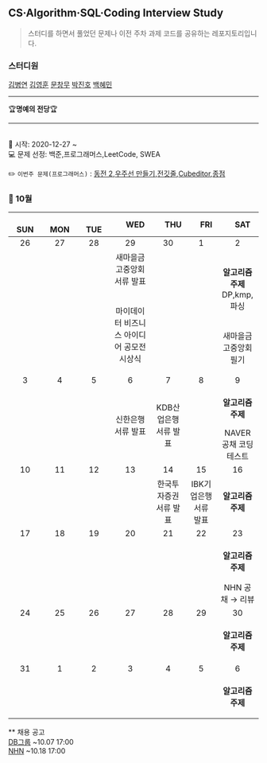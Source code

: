 ## CS·Algorithm·SQL·Coding Interview Study
<blockquote>스터디를 하면서 풀었던 문제나 이전 주차 과제 코드를 공유하는 레포지토리입니다.</blockquote>

### 스터디원

[김병연](https://github.com/whyWhale) [김영훈](https://github.com/kim0hoon) [문창무](https://github.com/ChangmooMoon) [박진호](https://github.com/zinozino1) [백혜민](https://github.com/HyeminBaek)

<hr>
🏆<b>명예의 전당</b>🏆

<hr>

<br> 📌 시작: 2020-12-27 ~
<br> 💻 문제 선정: 백준,프로그래머스,LeetCode, SWEA

✏️ `이번주 문제(프로그래머스)` : [동전 2](https://www.acmicpc.net/problem/2294),[우주선 만들기](https://www.acmicpc.net/problem/15912),[전깃줄](https://www.acmicpc.net/problem/2565),[Cubeditor](https://www.acmicpc.net/problem/1701),[종점](https://www.acmicpc.net/problem/22867)

<h3> 📅 10월 </h3>


|　  SUN　  |　  MON　  |　  TUE　  |　  WED　  |　  THU　  |　  FRI　  |　  SAT　  |
|:---:|:---:|:---:|:---:|:---:|:---:|:---:|
|   26   |   27   |   28   |   29   |   30   |   1   |   2   |
||||새마을금고중앙회 서류 발표<p><br>마이데이터 비즈니스 아이디어 공모전 시상식</p>|||<p><b>알고리즘 주제</b> DP,kmp,파싱</p><br>새마을금고중앙회 필기|
|   3   |   4   |   5   |   6   |   7   |   8   |   9   |
||||신한은행 서류 발표|KDB산업은행 서류 발표||<p><b>알고리즘 주제</b> </p>NAVER 공채 코딩테스트|
|   10   |   11   |   12   |   13   |   14   |   15   |   16   |
|||||한국투자증권 서류 발표|IBK기업은행 서류 발표|<p><b>알고리즘 주제</b> </p>|
|   17   |   18   |   19   |   20   |   21   |   22   |   23   |
|    ||||||<p><b>알고리즘 주제</b> </p>NHN 공채 → 리뷰|
|   24   |   25   |   26   |   27   |   28   |   29   |   30   |
|||||||<p><b>알고리즘 주제</b></p>|
|   31   |   1   |   2   |   3   |   4   |   5   |   6   |
|||||||<p><b>알고리즘 주제</b></p>|



** 채용 공고
<br>[DB그룹](https://dbgroup.recruiter.co.kr/app/jobnotice/list) ~10.07 17:00
<br>[NHN](https://recruit.nhn.com/ent/landing) ~10.18 17:00
